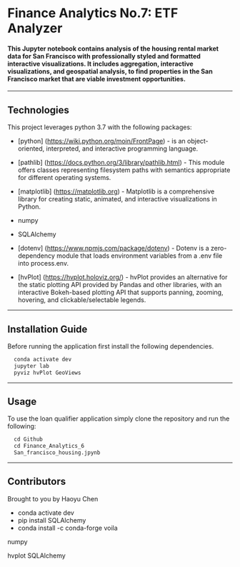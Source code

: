 # Finance Analytics No.7: ETF Analyzer

#### This Jupyter notebook contains analysis of the housing rental market data for San Francisco with professionally styled and formatted interactive visualizations.  It includes aggregation, interactive visualizations, and geospatial analysis, to find properties in the San Francisco market that are viable investment opportunities. 
---

## Technologies

This project leverages python 3.7 with the following packages:

* [python] (https://wiki.python.org/moin/FrontPage) - is an object-oriented, interpreted, and interactive programming language.

* [pathlib] (https://docs.python.org/3/library/pathlib.html) - This module offers classes representing filesystem paths with semantics appropriate for different operating systems.

* [matplotlib] (https://matplotlib.org) - Matplotlib is a comprehensive library for creating static, animated, and interactive visualizations in Python.

* numpy

* SQLAlchemy

* [dotenv] (https://www.npmjs.com/package/dotenv) - Dotenv is a zero-dependency module that loads environment variables from a .env file into process.env. 

* [hvPlot] (https://hvplot.holoviz.org/) - hvPlot provides an alternative for the static plotting API provided by Pandas and other libraries, with an interactive Bokeh-based plotting API that supports panning, zooming, hovering, and clickable/selectable legends.

---

## Installation Guide

Before running the application first install the following dependencies.

```python
  conda activate dev
  jupyter lab
  pyviz hvPlot GeoViews

```
---

## Usage

To use the loan qualifier application simply clone the repository and run the following:

```python
  cd Github
  cd Finance_Analytics_6
  San_francisco_housing.jpynb
```

---

## Contributors

Brought to you by Haoyu Chen

* conda activate dev
* pip install SQLAlchemy
* conda install -c conda-forge voila

numpy

hvplot
SQLAlchemy



